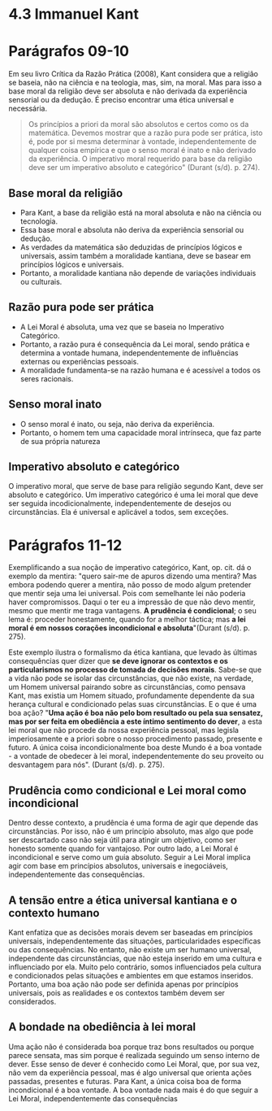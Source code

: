 # 4.3 Immanuel Kant

# Parágrafos 09-10

Em seu livro Crítica da Razão Prática (2008), Kant considera que a religião se baseia, não na ciência e na teologia, mas, sim, na moral. Mas para isso a base moral da religião deve ser absoluta e não derivada da experiência sensorial ou da dedução. É preciso encontrar uma ética universal e necessária.

> Os princípios a priori da moral são absolutos e certos como os da matemática. Devemos mostrar que a razão pura pode ser prática, isto é, pode por si mesma determinar à vontade, independentemente de qualquer coisa empírica e que o senso moral é inato e não derivado da experiência. O imperativo moral requerido para base da religião deve ser um imperativo absoluto e categórico" (Durant (s/d). p. 274).

## Base moral da religião

- Para Kant, a base da religião está na moral absoluta e não na ciência ou tecnologia.
- Essa base moral e absoluta não deriva da experiência sensorial ou dedução.
- As verdades da matemática são deduzidas de princípios lógicos e universais, assim também a moralidade kantiana, deve se basear em princípios lógicos e universais.
- Portanto, a moralidade kantiana não depende de variações individuais ou culturais.

## Razão pura pode ser prática

- A Lei Moral é absoluta, uma vez que se baseia no Imperativo Categórico.
- Portanto, a razão pura é consequência da Lei moral, sendo prática e determina a vontade humana, independentemente de influências externas ou experiências pessoais.
- A moralidade fundamenta-se na razão humana e é acessível a todos os seres racionais.

## Senso moral inato

- O senso moral é inato, ou seja, não deriva da experiência.
- Portanto, o homem tem uma capacidade moral intrínseca, que faz parte de sua própria natureza

## Imperativo absoluto e categórico

O imperativo moral, que serve de base para religião segundo Kant, deve ser absoluto e categórico. Um imperativo categórico é uma lei moral que deve ser seguida incodicionalmente, independentemente de desejos ou circunstâncias. Ela é universal e aplicável a todos, sem exceções.

# Parágrafos 11-12

Exemplificando a sua noção de imperativo categórico, Kant, op. cit. dá o exemplo da mentira: "quero sair-me de apuros dizendo uma mentira? Mas embora podendo querer a mentira, não posso de modo algum pretender que mentir seja uma lei universal. Pois com semelhante lei não poderia haver compromissos. Daqui o ter eu a impressão de que não devo mentir, mesmo que mentir me traga vantagens. **A prudência é condicional**; o seu lema é: proceder honestamente, quando for a melhor táctica; mas **a lei moral é em nossos corações incondicional e absoluta**"(Durant (s/d). p. 275).

Este exemplo ilustra o formalismo da ética kantiana, que levado às últimas consequências quer dizer que **se deve ignorar os contextos e os particularismos no processo de tomada de decisões morais**. Sabe-se que a vida não pode se isolar das circunstâncias, que não existe, na verdade, um Homem universal pairando sobre as circunstâncias, como pensava Kant, mas existia um Homem situado, profundamente dependente da sua herança cultural e condicionado pelas suas circunstâncias. E o que é uma boa ação? "**Uma ação é boa não pelo bom resultado ou pela sua sensatez, mas por ser feita em obediência a este íntimo sentimento do dever**, a esta lei moral que não procede da nossa experiência pessoal, mas legisla imperiosamente e a priori sobre o nosso procedimento passado, presente e futuro. A única coisa incondicionalmente boa deste Mundo é a boa vontade - a vontade de obedecer à lei moral, independentemente do seu proveito ou desvantagem para nós". (Durant (s/d). p. 275).

## Prudência como condicional e Lei moral como incondicional

Dentro desse contexto, a prudência é uma forma de agir que depende das circunstâncias. Por isso, não é um princípio absoluto, mas algo que pode ser descartado caso não seja útil para atingir um objetivo, como ser honesto somente quando for vantajoso. Por outro lado, a Lei Moral é incondicional e serve como um guia absoluto. Seguir a Lei Moral implica agir com base em princípios absolutos, universais e inegociáveis, independentemente das consequências.

## A tensão entre a ética universal kantiana e o contexto humano

Kant enfatiza que as decisões morais devem ser baseadas em princípios universais, independentemente das situações, particularidades específicas ou das consequências. No entanto, não existe um ser humano universal, independente das circunstâncias, que não esteja inserido em uma cultura e influenciado por ela. Muito pelo contrário, somos influenciados pela cultura e condicionados pelas situações e ambientes em que estamos inseridos. Portanto, uma boa ação não pode ser definida apenas por princípios universais, pois as realidades e os contextos também devem ser considerados.

## A bondade na obediência à lei moral

Uma ação não é considerada boa porque traz bons resultados ou porque parece sensata, mas sim porque é realizada seguindo um senso interno de dever. Esse senso de dever é conhecido como Lei Moral, que, por sua vez, não vem da experiência pessoal, mas é algo universal que orienta ações passadas, presentes e futuras. Para Kant, a única coisa boa de forma incondicional é a boa vontade. A boa vontade nada mais é do que seguir a Lei Moral, independentemente das consequências